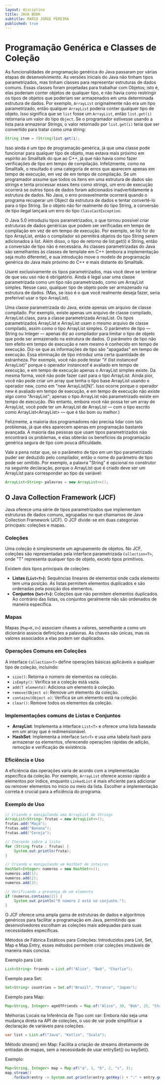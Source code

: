 ```yaml
---
layout: disciplina
title: JAVA BOOK
subtitle: MARIO JORGE PEREIRA
published: true
---
```


# Programação Genérica e Classes de Coleção

As funcionalidades de programação genérica do Java passaram por várias etapas de desenvolvimento. 
As versões iniciais do Java não tinham tipos parametrizados, 
mas tinham classes para representar estruturas de dados comuns. 
Essas classes foram projetadas para trabalhar com Objetos; isto é, elas poderiam conter objetos de qualquer tipo, 
e não havia como restringir os tipos de objetos que poderiam ser armazenados em uma determinada estrutura de dados.
Por exemplo, `ArrayList` originalmente não era um tipo parametrizado, então qualquer `ArrayList` poderia 
conter qualquer tipo de objeto. Isso significa que se `list` fosse um `ArrayList`, então `list.get(i)` 
retornaria um valor do tipo `Object`. 
Se o programador estivesse usando a lista para armazenar Strings, o valor retornado por `list.get(i)` 
teria que ser convertido para tratar como uma string:


```java
String item = (String)list.get(i);
```

Isso ainda é um tipo de programação genérica, já que uma classe pode funcionar para qualquer tipo de objeto, 
mas estava mais próximo em espírito ao Smalltalk do que ao C++, já que não havia como fazer verificações 
de tipo em tempo de compilação. Infelizmente, como no Smalltalk, o resultado é uma categoria de erros que 
aparecem apenas em tempo de execução, em vez de em tempo de compilação. Se um programador assume que todos 
os itens em uma estrutura de dados são strings e tenta processar esses itens como strings, 
um erro de execução ocorrerá se outros tipos de dados foram adicionados inadvertidamente à estrutura de dados. 
No Java, o erro provavelmente ocorrerá quando o programa recuperar um Object da estrutura de dados e tentar 
convertê-lo para o tipo String. Se o objeto não for realmente do tipo String, 
a conversão de tipo ilegal lançará um erro do tipo `ClassCastException`.

O Java 5.0 introduziu tipos parametrizados, o que tornou possível criar estruturas de dados genéricas 
que podem ser verificadas em tempo de compilação em vez de em tempo de execução. 
Por exemplo, se list for do tipo ArrayList<String>, então o compilador só permitirá objetos do tipo String 
serem adicionados à list. Além disso, o tipo de retorno de list.get(i) é String, então a conversão de tipo 
não é necessária. 
As classes parametrizadas do Java são semelhantes às classes de template em C++ 
(embora a implementação seja muito diferente), e sua introdução move o modelo de programação 
genérica do Java mais próximo do C++ e mais distante do Smalltalk. 

Usarei exclusivamente os tipos parametrizados, mas você deve se lembrar de que seu uso não é obrigatório. 
Ainda é legal usar uma classe parametrizada como um tipo não parametrizado, como um ArrayList simples. 
Nesse caso, qualquer tipo de objeto pode ser armazenado na estrutura de dados. 
(Mas, se isso é o que você realmente deseja fazer, seria preferível usar o tipo ArrayList<Object>).

Uma classe parametrizada do Java, existe apenas um arquivo de classe compilado. 
Por exemplo, existe apenas um arquivo de classe compilado, ArrayList.class, para a classe parametrizada ArrayList.
Os tipos parametrizados ArrayList<String> e ArrayList<Integer> usam o mesmo arquivo de classe compilado, 
assim como o tipo ArrayList simples. 
O parâmetro de tipo — String ou Integer — apenas diz ao compilador para limitar o tipo de objeto que pode
ser armazenado na estrutura de dados. O parâmetro de tipo não tem efeito em tempo de execução e 
nem mesmo é conhecido em tempo de execução. 
Diz-se que as informações de tipo são "apagadas" em tempo de execução. 
Essa eliminação de tipo introduz uma certa quantidade de estranheza. 
Por exemplo, você não pode testar "if (list instanceof ArrayList<String>)" 
porque o operador instanceof é avaliado em tempo de execução, e em tempo de execução apenas o ArrayList 
simples existe. Da mesma forma, você não pode fazer cast para o tipo ArrayList<String>. 
Ainda pior, você não pode criar um array que tenha o tipo base ArrayList<String> usando o operador new, 
como em "new ArrayList<String>[N]". Isso ocorre porque o operador new é avaliado em tempo de execução, 
e em tempo de execução não existe algo como "ArrayList<String>"; 
apenas o tipo ArrayList não parametrizado existe em tempo de execução. 
(No entanto, embora você não possa ter um array de ArrayList<String>, você pode ter um ArrayList de 
ArrayList<String> — com o tipo escrito como ArrayList<ArrayList<String>> — que é tão bom ou melhor.)

Felizmente, a maioria dos programadores não precisa lidar com tais problemas, 
já que eles aparecem apenas em programação bastante avançada. 
A maioria das pessoas que usam tipos parametrizados não encontrará os problemas, 
e elas obterão os benefícios da programação genérica segura de tipo com pouca dificuldade.

Vale a pena notar que, se o parâmetro de tipo em um tipo parametrizado puder ser deduzido pelo compilador, 
então o nome do parâmetro de tipo pode ser omitido. 
Por exemplo, a palavra "String" é opcional no construtor na seguinte declaração, 
porque o ArrayList que é criado deve ser um ArrayList<String> para corresponder ao tipo da variável:

```java
ArrayList<String> palavras = new ArrayList<>();
```

## O Java Collection Framework (JCF)

Java oferece uma série de tipos parametrizados que implementam estruturas de dados comuns, 
agrupadas no que chamamos de Java Collection Framework (JCF). 
O JCF divide-se em duas categorias principais: coleções e mapas.

### Coleções
Uma coleção é simplesmente um agrupamento de objetos. No JCF, 
coleções são representadas pela interface parametrizada `Collection<T>`, onde "T" representa qualquer 
tipo de objeto, exceto tipos primitivos.

Existem dois tipos principais de coleções:
- **Listas (`List<T>`):** Sequências lineares de elementos onde cada elemento tem uma posição. As listas permitem elementos duplicados e são ordenadas pela posição dos elementos.
- **Conjuntos (`Set<T>`):** Coleções que não permitem elementos duplicados. Ao contrário das listas, os conjuntos geralmente não são ordenados de maneira específica.

### Mapas
Mapas (`Map<K,V>`) associam chaves a valores, semelhante a como um dicionário associa definições a palavras. As chaves são únicas, mas os valores associados a elas podem ser duplicados.

### Operações Comuns em Coleções
A interface `Collection<T>` define operações básicas aplicáveis a qualquer tipo de coleção, incluindo:

- `size()`: Retorna o número de elementos na coleção.
- `isEmpty()`: Verifica se a coleção está vazia.
- `add(T elemento)`: Adiciona um elemento à coleção.
- `remove(Object o)`: Remove um elemento da coleção.
- `contains(Object o)`: Verifica se um elemento está na coleção.
- `clear()`: Remove todos os elementos da coleção.

### Implementações comuns de Listas e Conjuntos
- **ArrayList<T>**: Implementa a interface `List<T>` e oferece uma lista baseada em um array que é redimensionável.
- **HashSet<T>**: Implementa a interface `Set<T>` e usa uma tabela hash para armazenar os elementos, oferecendo operações rápidas de adição, remoção e verificação de existência.

### Eficiência e Uso
A eficiência das operações varia de acordo com a implementação específica da coleção. Por exemplo, `ArrayList` oferece acesso rápido a elementos por índice, enquanto `LinkedList` é mais eficiente para adicionar ou remover elementos no início ou meio da lista. Escolher a implementação correta é crucial para a eficiência do programa.

### Exemplo de Uso

```java
// Criando e manipulando uma ArrayList de Strings
ArrayList<String> frutas = new ArrayList<>();
frutas.add("Maçã");
frutas.add("Banana");
frutas.add("Cereja");

// Iterando sobre a lista
for (String fruta : frutas) {
    System.out.println(fruta);
}

// Criando e manipulando um HashSet de inteiros
HashSet<Integer> numeros = new HashSet<>();
numeros.add(1);
numeros.add(2);
numeros.add(3);

// Verificando a presença de um elemento
if (numeros.contains(2)) {
    System.out.println("O número 2 está no conjunto.");
}
```

O JCF oferece uma ampla gama de estruturas de dados e algoritmos genéricos para facilitar a programação em Java, 
permitindo que desenvolvedores escolham as coleções mais adequadas para suas necessidades específicas.

Métodos de Fábrica Estáticos para Coleções: Introduzidos para List, Set, Map e Map.Entry, esses métodos permitem criar coleções imutáveis de maneira mais concisa.

Exemplo para List:
```java
List<String> friends = List.of("Alice", "Bob", "Charlie");
```
Exemplo para Set:
```java
Set<String> countries = Set.of("Brazil", "France", "Japan");
```
Exemplo para Map:
```java
Map<String, Integer> ageOfFriends = Map.of("Alice", 30, "Bob", 25, "Charlie", 22);
```
Melhorias Locais na Inferência de Tipo com var: Embora não seja uma mudança direta na API de coleções, o uso de var pode simplificar a declaração de variáveis para coleções.
```java
var list = List.of("Java", "Kotlin", "Scala");
```
Método stream() em Map: Facilita a criação de streams diretamente de entradas de mapas, sem a necessidade de usar entrySet() ou keySet().

Exemplo:
```java
Map<String, Integer> map = Map.of("a", 1, "b", 2, "c", 3);
map.stream()
   .forEach(entry -> System.out.println(entry.getKey() + ":" + entry.getValue()));
```
